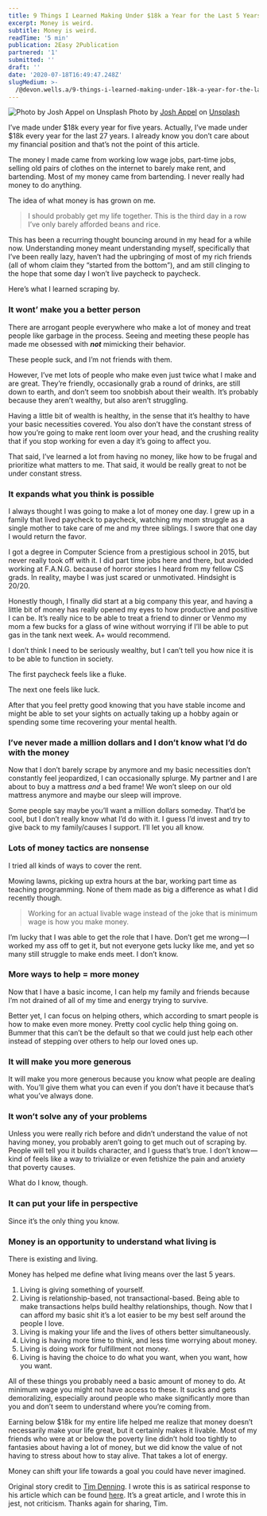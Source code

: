 ```yaml
---
title: 9 Things I Learned Making Under $18k a Year for the Last 5 Years
excerpt: Money is weird.
subtitle: Money is weird.
readTime: '5 min'
publication: 2Easy 2Publication
partnered: '1'
submitted: ''
draft: ''
date: '2020-07-18T16:49:47.248Z'
slugMedium: >-
  /@devon.wells.a/9-things-i-learned-making-under-18k-a-year-for-the-last-5-years-86e02a271780
---
```


![Photo by [Josh Appel](https://unsplash.com/@joshappel?utm_source=medium&utm_medium=referral) on [Unsplash](https://unsplash.com?utm_source=medium&utm_medium=referral)](https://cdn-images-1.medium.com/max/800/0*4kfN4YjTjfHKOx6D)
Photo by [Josh Appel](https://unsplash.com/@joshappel?utm_source=medium&utm_medium=referral) on [Unsplash](https://unsplash.com?utm_source=medium&utm_medium=referral)

I’ve made under $18k every year for five years. Actually, I’ve made under $18k every year for the last 27 years. I already know you don’t care about my financial position and that’s not the point of this article.

The money I made came from working low wage jobs, part-time jobs, selling old pairs of clothes on the internet to barely make rent, and bartending. Most of my money came from bartending. I never really had money to do anything.

The idea of what money is has grown on me.

> I should probably get my life together. This is the third day in a row I’ve only barely afforded beans and rice.

This has been a recurring thought bouncing around in my head for a while now. Understanding money meant understanding myself, specifically that I’ve been really lazy, haven’t had the upbringing of most of my rich friends (all of whom claim they “started from the bottom”), and am still clinging to the hope that some day I won’t live paycheck to paycheck.

Here’s what I learned scraping by.

### It wont’ make you a better person

There are arrogant people everywhere who make a lot of money and treat people like garbage in the process. Seeing and meeting these people has made me obsessed with **_not_** mimicking their behavior.

These people suck, and I’m not friends with them.

However, I’ve met lots of people who make even just twice what I make and are great. They’re friendly, occasionally grab a round of drinks, are still down to earth, and don’t seem too snobbish about their wealth. It’s probably because they aren’t wealthy, but also aren’t struggling.

Having a little bit of wealth is healthy, in the sense that it’s healthy to have your basic necessities covered. You also don’t have the constant stress of how you’re going to make rent loom over your head, and the crushing reality that if you stop working for even a day it’s going to affect you.

That said, I’ve learned a lot from having no money, like how to be frugal and prioritize what matters to me. That said, it would be really great to not be under constant stress.

### It expands what you think is possible

I always thought I was going to make a lot of money one day. I grew up in a family that lived paycheck to paycheck, watching my mom struggle as a single mother to take care of me and my three siblings. I swore that one day I would return the favor.

I got a degree in Computer Science from a prestigious school in 2015, but never really took off with it. I did part time jobs here and there, but avoided working at F.A.N.G. because of horror stories I heard from my fellow CS grads. In reality, maybe I was just scared or unmotivated. Hindsight is 20/20.

Honestly though, I finally did start at a big company this year, and having a little bit of money has really opened my eyes to how productive and positive I can be. It’s really nice to be able to treat a friend to dinner or Venmo my mom a few bucks for a glass of wine without worrying if I’ll be able to put gas in the tank next week. A+ would recommend.

I don’t think I need to be seriously wealthy, but I can’t tell you how nice it is to be able to function in society.

The first paycheck feels like a fluke.

The next one feels like luck.

After that you feel pretty good knowing that you have stable income and might be able to set your sights on actually taking up a hobby again or spending some time recovering your mental health.

### I’ve never made a million dollars and I don’t know what I’d do with the money

Now that I don’t barely scrape by anymore and my basic necessities don’t constantly feel jeopardized, I can occasionally splurge. My partner and I are about to buy a mattress _and_ a bed frame! We won’t sleep on our old mattress anymore and maybe our sleep will improve.

Some people say maybe you’ll want a million dollars someday. That’d be cool, but I don’t really know what I’d do with it. I guess I’d invest and try to give back to my family/causes I support. I’ll let you all know.

### Lots of money tactics are nonsense

I tried all kinds of ways to cover the rent.

Mowing lawns, picking up extra hours at the bar, working part time as teaching programming. None of them made as big a difference as what I did recently though.

> Working for an actual livable wage instead of the joke that is minimum wage is how you make money.

I’m lucky that I was able to get the role that I have. Don’t get me wrong — I worked my ass off to get it, but not everyone gets lucky like me, and yet so many still struggle to make ends meet. I don’t know.

### More ways to help = more money

Now that I have a basic income, I can help my family and friends because I’m not drained of all of my time and energy trying to survive.

Better yet, I can focus on helping others, which according to smart people is how to make even more money. Pretty cool cyclic help thing going on. Bummer that this can’t be the default so that we could just help each other instead of stepping over others to help our loved ones up.

### It will make you more generous

It will make you more generous because you know what people are dealing with. You’ll give them what you can even if you don’t have it because that’s what you’ve always done.

### It won’t solve any of your problems

Unless you were really rich before and didn’t understand the value of not having money, you probably aren’t going to get much out of scraping by. People will tell you it builds character, and I guess that’s true. I don’t know — kind of feels like a way to trivialize or even fetishize the pain and anxiety that poverty causes.

What do I know, though.

### It can put your life in perspective

Since it’s the only thing you know.

### Money is an opportunity to understand what living is

There is existing and living.

Money has helped me define what living means over the last 5 years.

1.  Living is giving something of yourself.
2.  Living is relationship-based, not transactional-based. Being able to make transactions helps build healthy relationships, though. Now that I can afford my basic shit it’s a lot easier to be my best self around the people I love.
3.  Living is making your life and the lives of others better simultaneously.
4.  Living is having more time to think, and less time worrying about money.
5.  Living is doing work for fulfillment not money.
6.  Living is having the choice to do what you want, when you want, how you want.

All of these things you probably need a basic amount of money to do. At minimum wage you might not have access to these. It sucks and gets demoralizing, especially around people who make significantly more than you and don’t seem to understand where you’re coming from.

Earning below $18k for my entire life helped me realize that money doesn’t necessarily make your life great, but it certainly makes it livable. Most of my friends who were at or below the poverty line didn’t hold too tightly to fantasies about having a lot of money, but we did know the value of not having to stress about how to stay alive. That takes a lot of energy.

Money can shift your life towards a goal you could have never imagined.

Original story credit to [Tim Denning](https://medium.com/u/b6d641be1066). I wrote this is as satirical response to his article which can be found [here](https://entrepreneurshandbook.co/9-things-i-learned-making-6-figures-every-year-for-the-last-5-years-1b939d694be0). It’s a great article, and I wrote this in jest, not criticism. Thanks again for sharing, Tim.